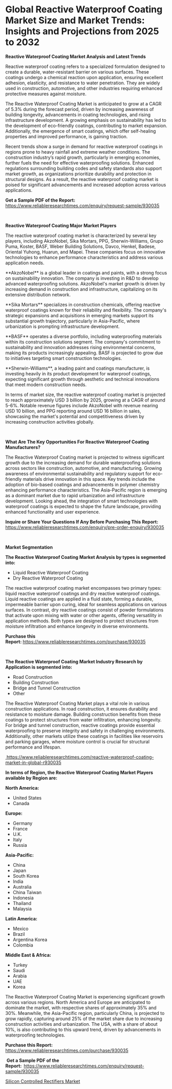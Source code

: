 <p><h1>Global Reactive Waterproof Coating Market Size and Market Trends: Insights and Projections from 2025 to 2032</h1></p><p><strong>Reactive Waterproof Coating Market Analysis and Latest Trends</strong></p>
<p><p>Reactive waterproof coating refers to a specialized formulation designed to create a durable, water-resistant barrier on various surfaces. These coatings undergo a chemical reaction upon application, ensuring excellent adhesion, elasticity, and resistance to water penetration. They are widely used in construction, automotive, and other industries requiring enhanced protective measures against moisture.</p><p>The Reactive Waterproof Coating Market is anticipated to grow at a CAGR of 5.3% during the forecast period, driven by increasing awareness of building longevity, advancements in coating technologies, and rising infrastructure development. A growing emphasis on sustainability has led to the development of eco-friendly coatings, contributing to market expansion. Additionally, the emergence of smart coatings, which offer self-healing properties and improved performance, is gaining traction.</p><p>Recent trends show a surge in demand for reactive waterproof coatings in regions prone to heavy rainfall and extreme weather conditions. The construction industry’s rapid growth, particularly in emerging economies, further fuels the need for effective waterproofing solutions. Enhanced regulations surrounding building codes and safety standards also support market growth, as organizations prioritize durability and protection in structural designs. As a result, the reactive waterproof coating market is poised for significant advancements and increased adoption across various applications.</p></p>
<p><strong>Get a Sample PDF of the Report:&nbsp;</strong> <a href="https://www.reliableresearchtimes.com/enquiry/request-sample/930035?utm_campaign=3536&utm_medium=2&utm_source=Github&utm_content=ia&utm_term=21032025&utm_id=reactive-waterproof-coating">https://www.reliableresearchtimes.com/enquiry/request-sample/930035</a></p>
<p>&nbsp;</p>
<p><strong>Reactive Waterproof Coating Major Market Players</strong></p>
<p><p>The reactive waterproof coating market is characterized by several key players, including AkzoNobel, Sika Mortars, PPG, Sherwin-Williams, Grupo Puma, Koster, BASF, Weber Building Solutions, Davco, Henkel, Badese, Oriental Yuhong, Huarun, and Mapei. These companies focus on innovative technologies to enhance performance characteristics and address various application needs.</p><p>**AkzoNobel** is a global leader in coatings and paints, with a strong focus on sustainability innovation. The company is investing in R&D to develop advanced waterproofing solutions. AkzoNobel's market growth is driven by increasing demand in construction and infrastructure, capitalizing on its extensive distribution network.</p><p>**Sika Mortars** specializes in construction chemicals, offering reactive waterproof coatings known for their reliability and flexibility. The company's strategic expansions and acquisitions in emerging markets support its substantial growth trajectory, particularly in Asia-Pacific, where urbanization is prompting infrastructure development.</p><p>**BASF** operates a diverse portfolio, including waterproofing materials within its construction solutions segment. The company's commitment to sustainability and innovation addresses rising environmental concerns, making its products increasingly appealing. BASF is projected to grow due to initiatives targeting smart construction technologies.</p><p>**Sherwin-Williams**, a leading paint and coatings manufacturer, is investing heavily in its product development for waterproof coatings, expecting significant growth through aesthetic and technical innovations that meet modern construction needs.</p><p>In terms of market size, the reactive waterproof coating market is projected to reach approximately USD 3 billion by 2025, growing at a CAGR of around 5-6%. Notable revenue figures include AkzoNobel with revenue nearing USD 10 billion, and PPG reporting around USD 16 billion in sales, showcasing the market's potential and competitiveness driven by increasing construction activities globally.</p></p>
<p>&nbsp;</p>
<p><strong>What Are The Key Opportunities For Reactive Waterproof Coating Manufacturers?</strong></p>
<p><p>The Reactive Waterproof Coating market is projected to witness significant growth due to the increasing demand for durable waterproofing solutions across sectors like construction, automotive, and manufacturing. Growing awareness of environmental sustainability and regulatory support for eco-friendly materials drive innovation in this space. Key trends include the adoption of bio-based coatings and advancements in polymer chemistry enhancing performance characteristics. The Asia-Pacific region is emerging as a dominant market due to rapid urbanization and infrastructure development. Looking ahead, the integration of smart technologies with waterproof coatings is expected to shape the future landscape, providing enhanced functionality and user experience.</p></p>
<p><strong>Inquire or Share Your Questions If Any Before Purchasing This Report:</strong> <a href="https://www.reliableresearchtimes.com/enquiry/pre-order-enquiry/930035?utm_campaign=3536&utm_medium=2&utm_source=Github&utm_content=ia&utm_term=21032025&utm_id=reactive-waterproof-coating">https://www.reliableresearchtimes.com/enquiry/pre-order-enquiry/930035</a></p>
<p>&nbsp;</p>
<p><strong>Market Segmentation</strong></p>
<p><strong>The Reactive Waterproof Coating Market Analysis by types is segmented into:</strong></p>
<p><ul><li>Liquid Reactive Waterproof Coating</li><li>Dry Reactive Waterproof Coating</li></ul></p>
<p><p>The reactive waterproof coating market encompasses two primary types: liquid reactive waterproof coatings and dry reactive waterproof coatings. Liquid reactive coatings are applied in a fluid state, forming a durable, impermeable barrier upon curing, ideal for seamless applications on various surfaces. In contrast, dry reactive coatings consist of powder formulations that activate upon mixing with water or other agents, offering versatility in application methods. Both types are designed to protect structures from moisture infiltration and enhance longevity in diverse environments.</p></p>
<p><strong>Purchase this Report:&nbsp;</strong><a href="https://www.reliableresearchtimes.com/purchase/930035?utm_campaign=3536&utm_medium=2&utm_source=Github&utm_content=ia&utm_term=21032025&utm_id=reactive-waterproof-coating">https://www.reliableresearchtimes.com/purchase/930035</a></p>
<p>&nbsp;</p>
<p><strong>The Reactive Waterproof Coating Market Industry Research by Application is segmented into:</strong></p>
<p><ul><li>Road Construction</li><li>Building Construction</li><li>Bridge and Tunnel Construction</li><li>Other</li></ul></p>
<p><p>The Reactive Waterproof Coating Market plays a vital role in various construction applications. In road construction, it ensures durability and resistance to moisture damage. Building construction benefits from these coatings to protect structures from water infiltration, enhancing longevity. For bridge and tunnel construction, reactive coatings provide essential waterproofing to preserve integrity and safety in challenging environments. Additionally, other markets utilize these coatings in facilities like reservoirs and parking garages, where moisture control is crucial for structural performance and lifespan.</p></p>
<p><a href="https://www.reliableresearchtimes.com/reactive-waterproof-coating-market-in-global-r930035?utm_campaign=3536&utm_medium=2&utm_source=Github&utm_content=ia&utm_term=21032025&utm_id=reactive-waterproof-coating">&nbsp;https://www.reliableresearchtimes.com/reactive-waterproof-coating-market-in-global-r930035</a></p>
<p><strong>In terms of Region, the Reactive Waterproof Coating Market Players available by Region are:</strong></p>
<p>
    <p> <strong> North America: </strong>
        <ul>
            <li>United States</li>
            <li>Canada</li>
        </ul>
        </p> 
    <p> <strong> Europe: </strong>
        <ul>
            <li>Germany</li>
            <li>France</li>
            <li>U.K.</li>
            <li>Italy</li>
            <li>Russia</li>
        </ul>
        </p> 
    <p> <strong> Asia-Pacific: </strong>
        <ul>
            <li>China</li>
            <li>Japan</li>
            <li>South Korea</li>
            <li>India</li>
            <li>Australia</li>
            <li>China Taiwan</li>
            <li>Indonesia</li>
            <li>Thailand</li>
            <li>Malaysia</li>
        </ul>
        </p> 
    <p> <strong> Latin America: </strong>
        <ul>
            <li>Mexico</li>
            <li>Brazil</li>
            <li>Argentina Korea</li>
            <li>Colombia</li>
        </ul>
        </p> 
    <p> <strong> Middle East & Africa: </strong>
        <ul>
            <li>Turkey</li>
            <li>Saudi</li>
            <li>Arabia</li>
            <li>UAE</li>
            <li>Korea</li>
        </ul>
    </p>
    </p>
<p><p>The Reactive Waterproof Coating Market is experiencing significant growth across various regions. North America and Europe are anticipated to dominate the market, with respective shares of approximately 35% and 30%. Meanwhile, the Asia-Pacific region, particularly China, is projected to grow rapidly, capturing around 25% of the market share due to increasing construction activities and urbanization. The USA, with a share of about 10%, is also contributing to this upward trend, driven by advancements in waterproofing technologies.</p></p>
<p><strong>Purchase this Report: </strong><a href="https://www.reliableresearchtimes.com/purchase/930035?utm_campaign=3536&utm_medium=2&utm_source=Github&utm_content=ia&utm_term=21032025&utm_id=reactive-waterproof-coating">https://www.reliableresearchtimes.com/purchase/930035</a></p>
<p>&nbsp;<strong>Get a Sample PDF of the Report:&nbsp;&nbsp;</strong><a href="https://www.reliableresearchtimes.com/enquiry/request-sample/930035?utm_campaign=3536&utm_medium=2&utm_source=Github&utm_content=ia&utm_term=21032025&utm_id=reactive-waterproof-coating">https://www.reliableresearchtimes.com/enquiry/request-sample/930035</a></p>
<p><strong></strong></p>
<p><p><a href="https://github.com/xalatieusope/Market-Research-Report-List-1/blob/main/silicon-controlled-rectifiers-market.md?utm_campaign=3536&utm_medium=2&utm_source=Github&utm_content=ia&utm_term=21032025&utm_id=reactive-waterproof-coating">Silicon Controlled Rectifiers Market</a></p></p>